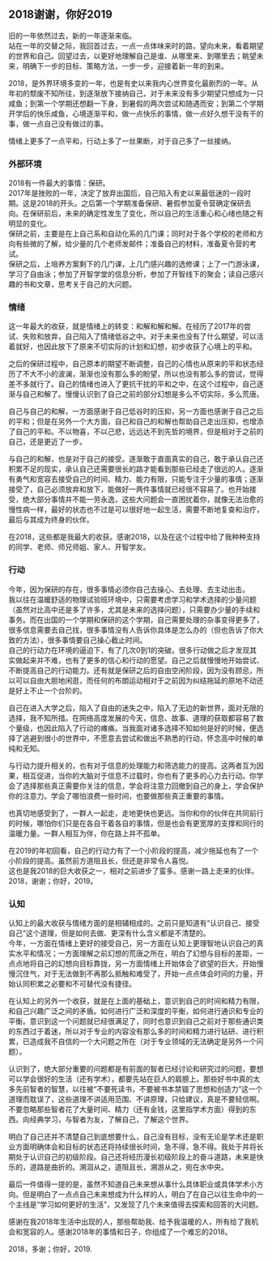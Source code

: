 ## 2018谢谢，你好2019

旧的一年依然过去，新的一年逐渐来临。  
站在一年的交替之际，我回首过去，一点一点体味来时的路，望向未来，看着期望的世界和自己。回望过去，以更好地理解自己是谁、从哪里来、到哪里去；眺望未来，明确下一步的目标、策略方法，一步一步，迎接着新一年的到来。  

2018，是外界环境多变的一年，也是有史以来我内心世界变化最剧烈的一年。从年初的颓废不知所往，到逐渐放下接纳自己，对于未来没有多少期望只想成为一只咸鱼；到第一个学期还想翻一下身，到暑假的两次尝试和随遇而安；到第二个学期开学后的快乐咸鱼，心境逐渐平和，做一点快乐的事情，做一点好久想干没有干的事，做一点自己没有做过的事。  

情绪上更多了一点平和，行动上多了一丝果断，对于自己多了一丝接纳。

### 外部环境

2018有一件最大的事情：保研。  
2017年是挫败的一年，决定了放弃出国后，自己陷入有史以来最低迷的一段时期。这是2018的开头。之后第一个学期准备保研、暑假参加夏令营确定保研去向。在保研前后，未来的确定性发生了变化，所以自己的生活重心和心绪也随之有明显的变化。  
保研之前，主要是在上自己系和自动化系的几门课；同时对于各个学校的老师和方向有些微的了解，给少量的几个老师发邮件；准备自己的材料，准备夏令营的考试。  
保研之后，上培养方案剩下的几门课，上几门感兴趣的选修课；上了一门游泳课，学习了自由泳；参加了开智学堂的信息分析，参加了开智线下的聚会；读自己感兴趣的书和文章，思考关于自己的大问题。  

### 情绪

这一年最大的收获，就是情绪上的转变：和解和解和解。在经历了2017年的尝试、失败和放弃，自己陷入了情绪低谷之中。对于未来也没有了什么期望，可以活着就好，也因此放下了原来不切实际的计划和幻想，初步收获了心境上的平和。  

之后的保研过程中，自己原本的期望不断调整，自己的心情也从原来的平和状态经历了不大不小的波澜，渐渐也没有那么多的盼望，所以也没有那么多的尝试，觉得差不多就行了。自己的情绪也进入了更抗干扰的平和之中，在这个过程中，自己逐渐与自己和解了。慢慢认识到了自己之前的部分幻想是多么不切实际，多么荒唐。  

自己与自己的和解，一方面感谢于自己低谷时的压抑，另一方面也感谢于自己之后的平和；但是在另外一个大方面，自己和自己的和解也帮助自己走出压抑，也增添了自己的平和。不以物喜，不以己悲，远远达不到先哲的境界，但是相对于之前的自己，还是更近了一步。  

与自己的和解，也是对于自己的接受。逐渐敢于直面真实的自己，敢于承认自己还积累不足的现实，承认自己还需要很长的路才能看到那些已经走了很远的人。逐渐有勇气和宽容去接受自己的时间、精力、能力有限，只能专注于少量的事情；逐渐接受了，自己必须放弃和放下，能做好一两件事情就已经很不容易了。也开始接受，绝大部分事情并不能一劳永逸，这些大问题会一直困扰着你，就像无法治愈的慢性病一样，最好的状态也不过是可以很好地一起生活，需要不断地复查和治疗，最后与其成为终身的伙伴。  

在2018，这些都是我最大的收获。感谢2018，以及在这个过程中给了我种种支持的同学、老师、师兄师姐、家人、开智学友。

### 行动

今年，因为保研的存在，很多事情必须你自己去操心、去处理、去主动出击。  
我以往在温暖舒适的物理试验班环境中，只需要考虑学习和学术选择的少量问题（虽然对比高中还是多了许多，尤其是未来的选择问题），只需要办少量的手续和事务。而在出国的一个学期和保研的这个学期，自己需要处理的杂事变得更多了，很多信息需要去自己找，很多事情没有人告诉你具体是怎么办的（但也告诉了你大致的方法），很多事情要自己操心截止时间。  
自己的行动力在环境的逼迫下，有了几次0到1的突破。很多行动做之后才发现其实做起来并不难，也有了更多的信心和行动的愿望。自己之后就慢慢地开始尝试、不断提高自己的行动能力。还有就是保研之后的自由空闲阶段，因为没有顾忌，所以可以自由大胆地闲逛，而任何的布朗运动相对于之前因为纠结拖延的原地不动还是好上不止一个台阶的。    

自己在进入大学之后，陷入了自由的迷失之中，陷入了无边的新世界，面对无限的选择，我不知所措。在网络高度发展的今天，信息、故事、道理的获取都容易了数个量级，也因此陷入了行动的瘫痪。当我面对诸多选择不知如何是好的时候，便选择了逃避到很小的世界中，不愿意去尝试和做出不熟悉的行动，怀念高中时候的单纯和无知。  

与行动力提升相关的，也有对于信息的处理能力和筛选能力的提高。这两者互为因果，相互促进，当你的大脑对于信息不过载时，你也有了更多的心力去行动。你学会了选择那些真正需要你关注的信息，学会将注意力回撤到自己的身上，学会保护你的注意力。学会了哪怕浪费一些时间，也要做那些真正重要的事情。  

也真切地感受到了，一群人一起走，走地更快也更远。当你和你的伙伴在共同前行的时候，哪怕你们只是在各自干着各自的事情，但是也会有更宽厚的支撑和同行的温暖力量。一群人相互为伴，你在路上并不孤单。  

在2019的年初回看，自己的行动力有了一个小阶段的提高，减少拖延也有了一个小阶段的提高。虽然前方道阻且长，但还是非常令人喜悦。  
这也是我2018的巨大收获之一，相对之前进步了蛮多。感谢一路上走来的伙伴。2018，谢谢；你好，2019。

### 认知

认知上的最大收获与情绪方面的是相辅相成的。之前只是知道有“认识自己、接受自己”这个道理，但是如何去做、更深有什么含义都是不清楚的。  
今年，一方面在情绪上更好的接受自己，另一方面在认知上更理智地认识自己的真实水平和情况；一方面理解之前幻想的荒唐之所在，明白了幻想与目标的差距，一点点地将自己的幻想向目标靠拢，另一方面情绪上开始体会了欲望的巨大，开始慢慢沉住气，对于无法做到不再那么抵触和难受了，开始一点点体会时间的力量，开始认同积累之必要和不可替代没有捷径。  

在认知上的另外一个收获，就是在上面的基础上，意识到自己的时间和精力有限，和自己兴趣广泛之间的矛盾。如何进行广泛和深度的平衡，如何进行通识和专业的平衡。意识到这一个问题就已经很满足了，同时也意识到自己之前对于那些通识类的东西过于着迷，所以对于专业的内容没有那么多的时间和精力进行钻研、进行积累，已造成我不自信的一个大问题之所在（对于专业领域的无法确定是另外一个问题）。  

认识到了，绝大部分重要的问题都是有前面的智者已经讨论和研究过的问题，要想可以学会很好的生活（还有学术），都要先站在巨人的肩膀上。那些好书中真的太多先前智者的智慧，以往被“不要死读书，不要被书本禁锢了思想和创造力”这一个道理而耽误了，这些道理不讲适用范围、不讲原理，只给建议，真是不要轻信啊。不要忽略那些智者花了大量时间、精力（还有金钱，这里指学术方面）得到的东西。向经典学习，与智者为友，了解自己，了解这个世界。  

明白了自己还并不清楚自己到底想要什么，自己没有目标，没有无论是学术还是职业方面明确体会和目标的状态还将持续很长时间，急不得，急不得。我处于并将长期处于认识自己的初级阶段。自己还将经历漫长初级阶段上的奋斗道路，未来是快乐的，道路是曲折的。溯洄从之，道阻且长，溯游从之，宛在水中央。  

最后一件值得一提的是，虽然不知道自己未来想从事什么具体职业或具体学术小方向。但是明白了一点点自己未来想成为什么样的人，明白了在自己以往生命中的一个主线是“学习如何更好的生活”，又发现了几个未来值得去探索和回答的大问题。  

感谢在我2018年生活中出现的人，那些帮助我、给予我温暖的人，所有给了我机会和宽容的人。感谢2018年的事情和日子，你组成了一个难忘的2018。  

2018，多谢；你好，2019.
